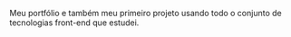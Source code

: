 Meu portfólio e também meu primeiro projeto usando todo o conjunto de tecnologias front-end que estudei.

